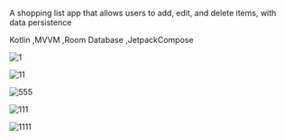 A shopping list app that allows users to add, edit, and delete items, with data persistence

Kotlin ,MVVM ,Room Database ,JetpackCompose

![1](https://github.com/user-attachments/assets/e1dea969-870b-438c-9ac1-bd73631415f8)

![11](https://github.com/user-attachments/assets/7d67a757-de7c-48dd-bd61-7e56b2d81861)

![555](https://github.com/user-attachments/assets/977e5a5a-a1f1-4dcb-906c-c6b0c1619cad)

![111](https://github.com/user-attachments/assets/c8768c86-6eef-4362-bd5b-4b3f57ac779d)

![1111](https://github.com/user-attachments/assets/6bfd04b8-baf0-4bf7-9fdb-220976e4ed01)
